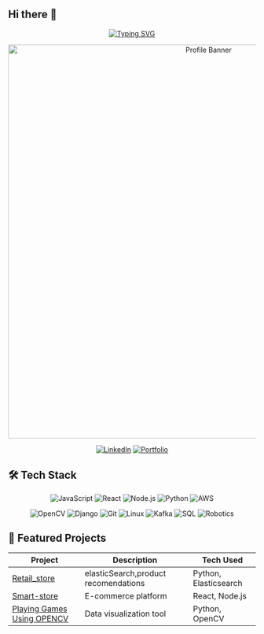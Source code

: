 ## Hi there 👋

<!--
**vk211/vk211** is a ✨ _special_ ✨ repository because its `README.md` (this file) appears on your GitHub profile.

Here are some ideas to get you started:

- 🔭 I’m currently working on ...
- 🌱 I’m currently learning ...
- 👯 I’m looking to collaborate on ...
- 🤔 I’m looking for help with ...
- 💬 Ask me about ...
- 📫 How to reach me: ...
- 😄 Pronouns: ...
- ⚡ Fun fact: ...
-->
<div align="center">
  
<!-- Dynamic Header with Typing Effect -->
[![Typing SVG](https://readme-typing-svg.herokuapp.com?font=Jetbrains+Mono&size=30&duration=4000&color=38F752&center=true&vCenter=true&width=800&lines=Hi+👋+I'm+[Vijay+K];Welcome+to+My+GitHub+Profile!;A+Developer;Open+Source+Contributor;Tech+Enthusiast)](https://git.io/typing-svg)

<!-- Profile Banner -->
<img src="https://raw.githubusercontent.com/YourUsername/YourUsername/main/assets/banner.gif" alt="Profile Banner" width="800"/>

<!-- Social Badges -->
[![LinkedIn](https://img.shields.io/badge/LinkedIn-0077B5?style=for-the-badge&logo=linkedin&logoColor=white)](https://linkedin.com/in/vijaykodipyaka)
[![Portfolio](https://img.shields.io/badge/Portfolio-FF7139?style=for-the-badge&logo=vercel&logoColor=white)](https://yourportfolio.com)

</div>



## 🛠️ Tech Stack

<div align="center">

![JavaScript](https://img.shields.io/badge/JavaScript-F7DF1E?style=for-the-badge&logo=javascript&logoColor=black)
![React](https://img.shields.io/badge/React-20232A?style=for-the-badge&logo=react&logoColor=61DAFB)
![Node.js](https://img.shields.io/badge/Node.js-43853D?style=for-the-badge&logo=node.js&logoColor=white)
![Python](https://img.shields.io/badge/Python-3776AB?style=for-the-badge&logo=python&logoColor=white)
![AWS](https://img.shields.io/badge/AWS-%23FF9900.svg?style=for-the-badge&logo=amazon-aws&logoColor=white)
<div align="center">

![OpenCV](https://img.shields.io/badge/OpenCV-5C3EE8?style=for-the-badge&logo=opencv&logoColor=white)
![Django](https://img.shields.io/badge/Django-092E20?style=for-the-badge&logo=django&logoColor=white)
![Git](https://img.shields.io/badge/Git-F05032?style=for-the-badge&logo=git&logoColor=white)
![Linux](https://img.shields.io/badge/Linux-FCC624?style=for-the-badge&logo=linux&logoColor=black)
![Kafka](https://img.shields.io/badge/Apache_Kafka-231F20?style=for-the-badge&logo=apachekafka&logoColor=white)
![SQL](https://img.shields.io/badge/SQL-4479A1?style=for-the-badge&logo=database&logoColor=white)
![Robotics](https://img.shields.io/badge/Robotics-22314E?style=for-the-badge&logo=ros&logoColor=white)

</div>


</div>

## 🌟 Featured Projects

<div align="center">

| Project | Description | Tech Used |
|---------|-------------|-----------|
| [Retail_store](link) | elasticSearch,product recomendations | Python, Elasticsearch |
| [Smart-store](link) | E-commerce platform | React, Node.js |
| [Playing Games Using OPENCV](link) | Data visualization tool | Python, OpenCV | 

</div>





